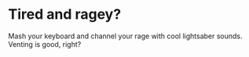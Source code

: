 # Tired and ragey?
Mash your keyboard and channel your rage with cool lightsaber sounds. Venting is good, right?
